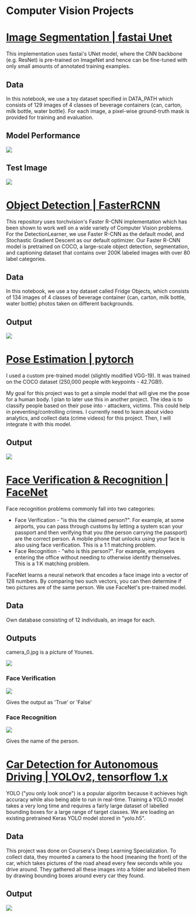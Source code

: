 # Computer Vision Projects

# [Image Segmentation | fastai Unet](https://github.com/billumillu/Image-Segmentation-fastai-Unet)
This implementation uses fastai's UNet model, where the CNN backbone (e.g. ResNet) is pre-trained on ImageNet and hence can be fine-tuned with only small amounts of annotated training examples.
## Data
In this notebook, we use a toy dataset specified in DATA_PATH which consists of 129 images of 4 classes of beverage containers {can, carton, milk bottle, water bottle}. For each image, a pixel-wise ground-truth mask is provided for training and evaluation.
## Model Performance
![](/images/seg_output1.jpg)
## Test Image
![](/images/seg_output.jpg)

# [Object Detection | FasterRCNN](https://github.com/billumillu/Object-Detection-FasterRCNN)
This repository uses torchvision's Faster R-CNN implementation which has been shown to work well on a wide variety of Computer Vision problems.
For the DetectionLearner, we use Faster R-CNN as the default model, and Stochastic Gradient Descent as our default optimizer.
Our Faster R-CNN model is pretrained on COCO, a large-scale object detection, segmentation, and captioning dataset that contains over 200K labeled images with over 80 label categories.
## Data
In this notebook, we use a toy dataset called Fridge Objects, which consists of 134 images of 4 classes of beverage container {can, carton, milk bottle, water bottle} photos taken on different backgrounds.
## Output
![](/images/det_output.jpg)

# [Pose Estimation | pytorch](https://github.com/billumillu/Pose-Estimation-pytorch)
I used a custom pre-trained model (slightly modified VGG-19). It was trained on the COCO dataset (250,000 people with keypoints - 42.7GB!).

My goal for this project was to get a simple model that will give me the pose for a human body. I plan to later use this in another project. The idea is to classify people based on their pose into - attackers, victims. This could help in preventing/controlling crimes. I currently need to learn about video analytics, and collect data (crime videos) for this project. Then, I will integrate it with this model.
## Output
![](/images/pose.jpg)

# [Face Verification & Recognition | FaceNet](https://github.com/billumillu/Face-Verification-and-Recognition)

Face recognition problems commonly fall into two categories:

* Face Verification - "is this the claimed person?". For example, at some airports, you can pass through customs by letting a system scan your passport and then verifying that you (the person carrying the passport) are the correct person. A mobile phone that unlocks using your face is also using face verification. This is a 1:1 matching problem.
* Face Recognition - "who is this person?". For example, employees entering the office without needing to otherwise identify themselves. This is a 1:K matching problem.

FaceNet learns a neural network that encodes a face image into a vector of 128 numbers. By comparing two such vectors, you can then determine if two pictures are of the same person. We use FaceNet's pre-trained model.

## Data
Own database consisting of 12 individuals, an image for each.

## Outputs
camera_0.jpg is a picture of Younes.

![](/images/camera_0.jpg)
### Face Verification
![](/images/face_ver.jpg)

Gives the output as 'True' or 'False'
### Face Recognition
![](/images/face_rec.jpg)

Gives the name of the person.

# [Car Detection for Autonomous Driving | YOLOv2, tensorflow 1.x](https://github.com/billumillu/Car-Detection-for-Autonomous-Driving)

YOLO ("you only look once") is a popular algoritm because it achieves high accuracy while also being able to run in real-time. Training a YOLO model takes a very long time and requires a fairly large dataset of labelled bounding boxes for a large range of target classes. We are loading an existing pretrained Keras YOLO model stored in "yolo.h5".

## Data
This project was done on Coursera's Deep Learning Specialization. To collect data, they mounted a camera to the hood (meaning the front) of the car, which takes pictures of the road ahead every few seconds while you drive around. They gathered all these images into a folder and labelled them by drawing bounding boxes around every car they found.

## Output
![](/images/car_bbox.jpg)
